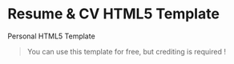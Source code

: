 # Resume & CV HTML5 Template
Personal HTML5 Template
> You can use this template for free, but crediting is required !
